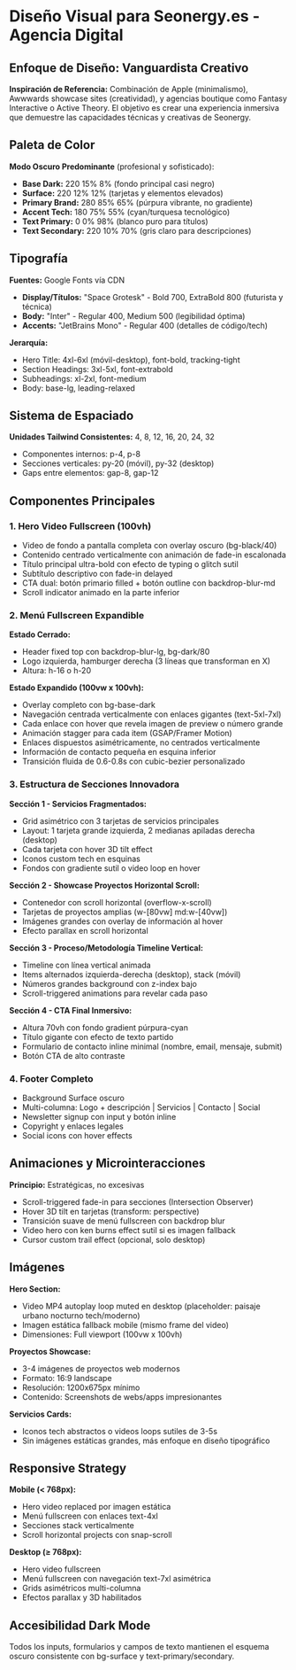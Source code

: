 # Diseño Visual para Seonergy.es - Agencia Digital

## Enfoque de Diseño: Vanguardista Creativo

**Inspiración de Referencia:** Combinación de Apple (minimalismo), Awwwards showcase sites (creatividad), y agencias boutique como Fantasy Interactive o Active Theory. El objetivo es crear una experiencia inmersiva que demuestre las capacidades técnicas y creativas de Seonergy.

## Paleta de Color

**Modo Oscuro Predominante** (profesional y sofisticado):
- **Base Dark:** 220 15% 8% (fondo principal casi negro)
- **Surface:** 220 12% 12% (tarjetas y elementos elevados)
- **Primary Brand:** 280 85% 65% (púrpura vibrante, no gradiente)
- **Accent Tech:** 180 75% 55% (cyan/turquesa tecnológico)
- **Text Primary:** 0 0% 98% (blanco puro para títulos)
- **Text Secondary:** 220 10% 70% (gris claro para descripciones)

## Tipografía

**Fuentes:** Google Fonts vía CDN
- **Display/Títulos:** "Space Grotesk" - Bold 700, ExtraBold 800 (futurista y técnica)
- **Body:** "Inter" - Regular 400, Medium 500 (legibilidad óptima)
- **Accents:** "JetBrains Mono" - Regular 400 (detalles de código/tech)

**Jerarquía:**
- Hero Title: 4xl-6xl (móvil-desktop), font-bold, tracking-tight
- Section Headings: 3xl-5xl, font-extrabold
- Subheadings: xl-2xl, font-medium
- Body: base-lg, leading-relaxed

## Sistema de Espaciado

**Unidades Tailwind Consistentes:** 4, 8, 12, 16, 20, 24, 32
- Componentes internos: p-4, p-8
- Secciones verticales: py-20 (móvil), py-32 (desktop)
- Gaps entre elementos: gap-8, gap-12

## Componentes Principales

### 1. Hero Video Fullscreen (100vh)
- Video de fondo a pantalla completa con overlay oscuro (bg-black/40)
- Contenido centrado verticalmente con animación de fade-in escalonada
- Título principal ultra-bold con efecto de typing o glitch sutil
- Subtítulo descriptivo con fade-in delayed
- CTA dual: botón primario filled + botón outline con backdrop-blur-md
- Scroll indicator animado en la parte inferior

### 2. Menú Fullscreen Expandible
**Estado Cerrado:**
- Header fixed top con backdrop-blur-lg, bg-dark/80
- Logo izquierda, hamburger derecha (3 líneas que transforman en X)
- Altura: h-16 o h-20

**Estado Expandido (100vw x 100vh):**
- Overlay completo con bg-base-dark
- Navegación centrada verticalmente con enlaces gigantes (text-5xl-7xl)
- Cada enlace con hover que revela imagen de preview o número grande
- Animación stagger para cada item (GSAP/Framer Motion)
- Enlaces dispuestos asimétricamente, no centrados verticalmente
- Información de contacto pequeña en esquina inferior
- Transición fluida de 0.6-0.8s con cubic-bezier personalizado

### 3. Estructura de Secciones Innovadora

**Sección 1 - Servicios Fragmentados:**
- Grid asimétrico con 3 tarjetas de servicios principales
- Layout: 1 tarjeta grande izquierda, 2 medianas apiladas derecha (desktop)
- Cada tarjeta con hover 3D tilt effect
- Iconos custom tech en esquinas
- Fondos con gradiente sutil o video loop en hover

**Sección 2 - Showcase Proyectos Horizontal Scroll:**
- Contenedor con scroll horizontal (overflow-x-scroll)
- Tarjetas de proyectos amplias (w-[80vw] md:w-[40vw])
- Imágenes grandes con overlay de información al hover
- Efecto parallax en scroll horizontal

**Sección 3 - Proceso/Metodología Timeline Vertical:**
- Timeline con línea vertical animada
- Items alternados izquierda-derecha (desktop), stack (móvil)
- Números grandes background con z-index bajo
- Scroll-triggered animations para revelar cada paso

**Sección 4 - CTA Final Inmersivo:**
- Altura 70vh con fondo gradient púrpura-cyan
- Título gigante con efecto de texto partido
- Formulario de contacto inline minimal (nombre, email, mensaje, submit)
- Botón CTA de alto contraste

### 4. Footer Completo
- Background Surface oscuro
- Multi-columna: Logo + descripción | Servicios | Contacto | Social
- Newsletter signup con input y botón inline
- Copyright y enlaces legales
- Social icons con hover effects

## Animaciones y Microinteracciones

**Principio:** Estratégicas, no excesivas
- Scroll-triggered fade-in para secciones (Intersection Observer)
- Hover 3D tilt en tarjetas (transform: perspective)
- Transición suave de menú fullscreen con backdrop blur
- Video hero con ken burns effect sutil si es imagen fallback
- Cursor custom trail effect (opcional, solo desktop)

## Imágenes

**Hero Section:**
- Video MP4 autoplay loop muted en desktop (placeholder: paisaje urbano nocturno tech/moderno)
- Imagen estática fallback mobile (mismo frame del video)
- Dimensiones: Full viewport (100vw x 100vh)

**Proyectos Showcase:**
- 3-4 imágenes de proyectos web modernos
- Formato: 16:9 landscape
- Resolución: 1200x675px mínimo
- Contenido: Screenshots de webs/apps impresionantes

**Servicios Cards:**
- Iconos tech abstractos o videos loops sutiles de 3-5s
- Sin imágenes estáticas grandes, más enfoque en diseño tipográfico

## Responsive Strategy

**Mobile (< 768px):**
- Hero video replaced por imagen estática
- Menú fullscreen con enlaces text-4xl
- Secciones stack verticalmente
- Scroll horizontal projects con snap-scroll

**Desktop (≥ 768px):**
- Hero video fullscreen
- Menú fullscreen con navegación text-7xl asimétrica
- Grids asimétricos multi-columna
- Efectos parallax y 3D habilitados

## Accesibilidad Dark Mode
Todos los inputs, formularios y campos de texto mantienen el esquema oscuro consistente con bg-surface y text-primary/secondary.
